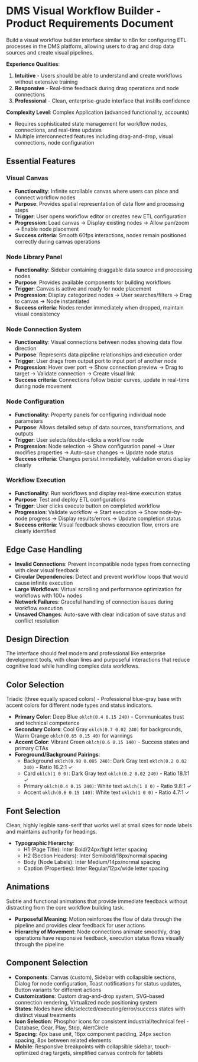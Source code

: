 # DMS Visual Workflow Builder - Product Requirements Document

Build a visual workflow builder interface similar to n8n for configuring ETL processes in the DMS platform, allowing users to drag and drop data sources and create visual pipelines.

**Experience Qualities**:
1. **Intuitive** - Users should be able to understand and create workflows without extensive training
2. **Responsive** - Real-time feedback during drag operations and node connections
3. **Professional** - Clean, enterprise-grade interface that instills confidence

**Complexity Level**: Complex Application (advanced functionality, accounts)
- Requires sophisticated state management for workflow nodes, connections, and real-time updates
- Multiple interconnected features including drag-and-drop, visual connections, node configuration

## Essential Features

### Visual Canvas
- **Functionality**: Infinite scrollable canvas where users can place and connect workflow nodes
- **Purpose**: Provides spatial representation of data flow and processing steps
- **Trigger**: User opens workflow editor or creates new ETL configuration
- **Progression**: Load canvas → Display existing nodes → Allow pan/zoom → Enable node placement
- **Success criteria**: Smooth 60fps interactions, nodes remain positioned correctly during canvas operations

### Node Library Panel
- **Functionality**: Sidebar containing draggable data source and processing nodes
- **Purpose**: Provides available components for building workflows
- **Trigger**: Canvas is active and ready for node placement
- **Progression**: Display categorized nodes → User searches/filters → Drag to canvas → Node instantiated
- **Success criteria**: Nodes render immediately when dropped, maintain visual consistency

### Node Connection System
- **Functionality**: Visual connections between nodes showing data flow direction
- **Purpose**: Represents data pipeline relationships and execution order
- **Trigger**: User drags from output port to input port of another node
- **Progression**: Hover over port → Show connection preview → Drag to target → Validate connection → Create visual link
- **Success criteria**: Connections follow bezier curves, update in real-time during node movement

### Node Configuration
- **Functionality**: Property panels for configuring individual node parameters
- **Purpose**: Allows detailed setup of data sources, transformations, and outputs
- **Trigger**: User selects/double-clicks a workflow node
- **Progression**: Node selection → Show configuration panel → User modifies properties → Auto-save changes → Update node status
- **Success criteria**: Changes persist immediately, validation errors display clearly

### Workflow Execution
- **Functionality**: Run workflows and display real-time execution status
- **Purpose**: Test and deploy ETL configurations
- **Trigger**: User clicks execute button on completed workflow
- **Progression**: Validate workflow → Start execution → Show node-by-node progress → Display results/errors → Update completion status
- **Success criteria**: Visual feedback shows execution flow, errors are clearly identified

## Edge Case Handling
- **Invalid Connections**: Prevent incompatible node types from connecting with clear visual feedback
- **Circular Dependencies**: Detect and prevent workflow loops that would cause infinite execution
- **Large Workflows**: Virtual scrolling and performance optimization for workflows with 100+ nodes
- **Network Failures**: Graceful handling of connection issues during workflow execution
- **Unsaved Changes**: Auto-save with clear indication of save status and conflict resolution

## Design Direction
The interface should feel modern and professional like enterprise development tools, with clean lines and purposeful interactions that reduce cognitive load while handling complex data workflows.

## Color Selection
Triadic (three equally spaced colors) - Professional blue-gray base with accent colors for different node types and status indicators.

- **Primary Color**: Deep Blue `oklch(0.4 0.15 240)` - Communicates trust and technical competence
- **Secondary Colors**: Cool Gray `oklch(0.7 0.02 240)` for backgrounds, Warm Orange `oklch(0.65 0.15 40)` for warnings
- **Accent Color**: Vibrant Green `oklch(0.6 0.15 140)` - Success states and primary CTAs
- **Foreground/Background Pairings**:
  - Background `oklch(0.98 0.005 240)`: Dark Gray text `oklch(0.2 0.02 240)` - Ratio 16.2:1 ✓
  - Card `oklch(1 0 0)`: Dark Gray text `oklch(0.2 0.02 240)` - Ratio 18.1:1 ✓
  - Primary `oklch(0.4 0.15 240)`: White text `oklch(1 0 0)` - Ratio 9.8:1 ✓
  - Accent `oklch(0.6 0.15 140)`: White text `oklch(1 0 0)` - Ratio 4.7:1 ✓

## Font Selection
Clean, highly legible sans-serif that works well at small sizes for node labels and maintains authority for headings.

- **Typographic Hierarchy**:
  - H1 (Page Title): Inter Bold/24px/tight letter spacing
  - H2 (Section Headers): Inter Semibold/18px/normal spacing
  - Body (Node Labels): Inter Medium/14px/normal spacing
  - Caption (Properties): Inter Regular/12px/wide letter spacing

## Animations
Subtle and functional animations that provide immediate feedback without distracting from the core workflow building task.

- **Purposeful Meaning**: Motion reinforces the flow of data through the pipeline and provides clear feedback for user actions
- **Hierarchy of Movement**: Node connections animate smoothly, drag operations have responsive feedback, execution status flows visually through the pipeline

## Component Selection
- **Components**: Canvas (custom), Sidebar with collapsible sections, Dialog for node configuration, Toast notifications for status updates, Button variants for different actions
- **Customizations**: Custom drag-and-drop system, SVG-based connection rendering, Virtualized node positioning system
- **States**: Nodes have idle/selected/executing/error/success states with distinct visual treatments
- **Icon Selection**: Phosphor icons for consistent industrial/technical feel - Database, Gear, Play, Stop, AlertCircle
- **Spacing**: 4px base unit, 16px component padding, 24px section spacing, 8px between related elements
- **Mobile**: Responsive breakpoints with collapsible sidebar, touch-optimized drag targets, simplified canvas controls for tablets